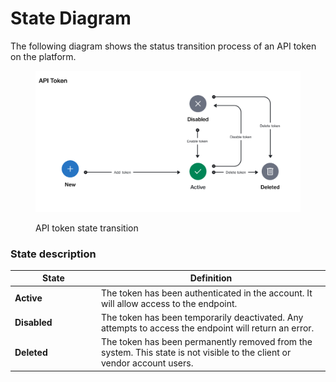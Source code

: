 # State Diagram

The following diagram shows the status transition process of an API token on the platform.

<figure><img src="../../../../.gitbook/assets/state_diagram_apiToken.png" alt=""><figcaption><p>API token state transition</p></figcaption></figure>

### State description

<table><thead><tr><th width="124">State</th><th>Definition</th></tr></thead><tbody><tr><td><strong>Active</strong></td><td>The token has been authenticated in the account. It will allow access to the endpoint.</td></tr><tr><td><strong>Disabled</strong></td><td>The token has been temporarily deactivated. Any attempts to access the endpoint will return an error.</td></tr><tr><td><strong>Deleted</strong></td><td>The token has been permanently removed from the system. This state is not visible to the client or vendor account users.</td></tr></tbody></table>
